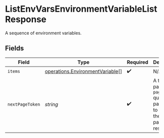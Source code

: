 # ListEnvVarsEnvironmentVariableListResponse

A sequence of environment variables.


## Fields

| Field                                                                                     | Type                                                                                      | Required                                                                                  | Description                                                                               |
| ----------------------------------------------------------------------------------------- | ----------------------------------------------------------------------------------------- | ----------------------------------------------------------------------------------------- | ----------------------------------------------------------------------------------------- |
| `items`                                                                                   | [operations.EnvironmentVariable](../../../sdk/models/operations/environmentvariable.md)[] | :heavy_check_mark:                                                                        | N/A                                                                                       |
| `nextPageToken`                                                                           | *string*                                                                                  | :heavy_check_mark:                                                                        | A token to pass as a `page-token` query parameter to return the next page of results.     |